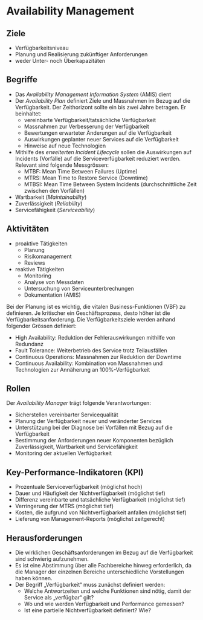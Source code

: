 # Availability Management

## Ziele
* Verfügbarkeitsniveau
* Planung und Realisierung zukünftiger Anforderungen
* weder Unter- noch Überkapazitäten

## Begriffe
- Das _Availability Management Information System_ (AMIS) dient
- Der _Availability Plan_ definiert Ziele und Massnahmen im Bezug auf die
  Verfügbarkeit. Der Zeithorizont sollte ein bis zwei Jahre betragen. Er
  beinhaltet:
    - vereinbarte Verfügbarkeit/tatsächliche Verfügbarkeit
    - Massnahmen zur Verbesserung der Verfügbarkeit
    - Bewertungen erwarteter Änderungen auf die Verfügbarkeit
    - Auswirkungen geplanter neuer Services auf die Verfügbarkeit
    - Hinweise auf neue Technologien
- Mithilfe des _erweiterten Incident Lifecycle_ sollen die Auswirkungen auf
  Incidents (Vorfälle) auf die Serviceverfügbarkeit reduziert werden. Relevant
  sind folgende Messgrössen:
    - MTBF: Mean Time Between Failures (Uptime)
    - MTRS: Mean Time to Restore Service (Downtime)
    - MTBSI: Mean Time Between System Incidents (durchschnittliche Zeit zwischen
      den Vorfällen)
- Wartbarkeit (_Maintainability_)
- Zuverlässigkeit (_Reliability_)
- Servicefähigkeit (_Serviceability_)

## Aktivitäten

- proaktive Tätigkeiten
    - Planung
    - Risikomanagement
    - Reviews
- reaktive Tätigkeiten
    - Monitoring
    - Analyse von Messdaten
    - Untersuchung von Serviceunterbrechungen
    - Dokumentation (AMIS)

Bei der Planung ist es wichtig, die vitalen Business-Funktionen (VBF) zu
definieren. Je kritischer ein Geschäftsprozess, desto höher ist die
Verfügbarkeitsanforderung. Die Verfügbarkeitsziele werden anhand folgender
Grössen definiert:

- High Availability: Reduktion der Fehlerauswirkungen mithilfe von Redundanz
- Fault Tolerance: Weiterbetrieb des Service trotz Teilausfällen
- Continuous Operations: Massnahmen zur Reduktion der Downtime
- Continuous Availability: Kombination von Massnahmen und Technologien zur
  Annäherung an 100%-Verfügbarkeit

## Rollen

Der _Availability Manager_ trägt folgende Verantwortungen:

- Sicherstellen vereinbarter Servicequalität
- Planung der Verfügbarkeit neuer und veränderter Services
- Unterstützung bei der Diagnose bei Vorfällen mit Bezug auf die Verfügbarkeit
- Bestimmung der Anforderungen neuer Komponenten bezüglich Zuverlässigkeit,
  Wartbarkeit und Servicefähigkeit
- Monitoring der aktuellen Verfügbarkeit

## Key-Performance-Indikatoren (KPI)

- Prozentuale Serviceverfügbarkeit (möglichst hoch)
- Dauer und Häufigkeit der Nichtverfügbarkeit (möglichst tief)
- Differenz vereinbarte und tatsächliche Verfügbarkeit (möglichst tief)
- Verringerung der MTRS (möglichst tief)
- Kosten, die aufgrund von Nichtverfügbarkeit anfallen (möglichst tief)
- Lieferung von Management-Reports (möglichst zeitgerecht)

## Herausforderungen

- Die wirklichen Geschäftsanforderungen im Bezug auf die Verfügbarkeit sind
  schwierig aufzunehmen.
- Es ist eine Abstimmung über alle Fachbereiche hinweg erforderlich, da die
  Manager der einzelnen Bereiche unterschiedliche Vorstellungen haben können.
- Der Begriff „Verfügbarkeit“ muss zunächst definiert werden:
    - Welche Antwortzeiten und welche Funktionen sind nötig, damit der Service
      als „verfügbar“ gilt?
    - Wo und wie werden Verfügbarkeit und Performance gemessen?
    - Ist eine partielle Nichtverfügbarkeit definiert? Wie?
